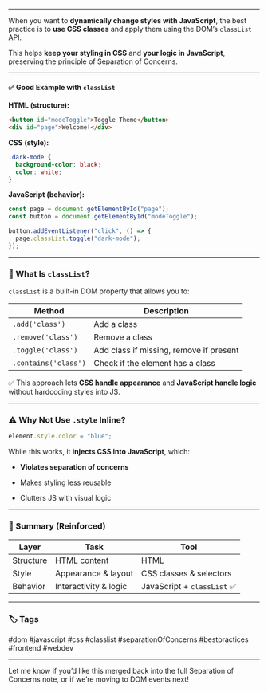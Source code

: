 
---

When you want to **dynamically change styles with JavaScript**, the best practice is to **use CSS classes** and apply them using the DOM’s `classList` API.

This helps **keep your styling in CSS** and **your logic in JavaScript**, preserving the principle of Separation of Concerns.

---

#### ✅ Good Example with `classList`

**HTML (structure):**

```html
<button id="modeToggle">Toggle Theme</button>
<div id="page">Welcome!</div>
```

**CSS (style):**

```css
.dark-mode {
  background-color: black;
  color: white;
}
```

**JavaScript (behavior):**

```js
const page = document.getElementById("page");
const button = document.getElementById("modeToggle");

button.addEventListener("click", () => {
  page.classList.toggle("dark-mode");
});
```

---

### 🧠 What Is `classList`?

`classList` is a built-in DOM property that allows you to:

|Method|Description|
|---|---|
|`.add('class')`|Add a class|
|`.remove('class')`|Remove a class|
|`.toggle('class')`|Add class if missing, remove if present|
|`.contains('class')`|Check if the element has a class|

✅ This approach lets **CSS handle appearance** and **JavaScript handle logic** without hardcoding styles into JS.

---

### ⚠️ Why Not Use `.style` Inline?

```js
element.style.color = "blue";
```

While this works, it **injects CSS into JavaScript**, which:

- **Violates separation of concerns**
    
- Makes styling less reusable
    
- Clutters JS with visual logic
    

---

### 🏁 Summary (Reinforced)

|Layer|Task|Tool|
|---|---|---|
|Structure|HTML content|HTML|
|Style|Appearance & layout|CSS classes & selectors|
|Behavior|Interactivity & logic|JavaScript + `classList` ✅|

---

### 🏷️ Tags

#dom #javascript #css #classlist #separationOfConcerns #bestpractices #frontend #webdev

---

Let me know if you’d like this merged back into the full Separation of Concerns note, or if we’re moving to DOM events next!